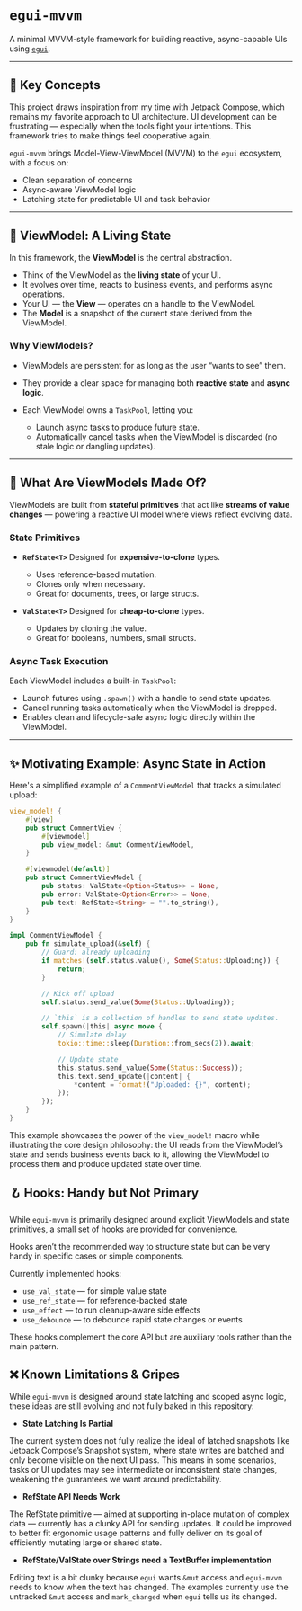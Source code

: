 # `egui-mvvm`

A minimal MVVM-style framework for building reactive, async-capable UIs using [`egui`](https://github.com/emilk/egui).

---

## 🧠 Key Concepts

This project draws inspiration from my time with Jetpack Compose, which remains my favorite approach to UI architecture.
UI development can be frustrating — especially when the tools fight your intentions. This framework tries to make things
feel cooperative again.

`egui-mvvm` brings Model-View-ViewModel (MVVM) to the `egui` ecosystem, with a focus on:

- Clean separation of concerns
- Async-aware ViewModel logic
- Latching state for predictable UI and task behavior

---

## 🧱 ViewModel: A Living State

In this framework, the **ViewModel** is the central abstraction.

* Think of the ViewModel as the **living state** of your UI.
* It evolves over time, reacts to business events, and performs async operations.
* Your UI — the **View** — operates on a handle to the ViewModel.
* The **Model** is a snapshot of the current state derived from the ViewModel.

### Why ViewModels?

* ViewModels are persistent for as long as the user “wants to see” them.
* They provide a clear space for managing both **reactive state** and **async logic**.
* Each ViewModel owns a `TaskPool`, letting you:

    * Launch async tasks to produce future state.
    * Automatically cancel tasks when the ViewModel is discarded (no stale logic or dangling updates).

---

## 🧬 What Are ViewModels Made Of?

ViewModels are built from **stateful primitives** that act like **streams of value changes** — powering a reactive UI
model where views reflect evolving data.

### State Primitives

* **`RefState<T>`**
  Designed for **expensive-to-clone** types.

    * Uses reference-based mutation.
    * Clones only when necessary.
    * Great for documents, trees, or large structs.

* **`ValState<T>`**
  Designed for **cheap-to-clone** types.

    * Updates by cloning the value.
    * Great for booleans, numbers, small structs.

### Async Task Execution

Each ViewModel includes a built-in `TaskPool`:

* Launch futures using `.spawn()` with a handle to send state updates.
* Cancel running tasks automatically when the ViewModel is dropped.
* Enables clean and lifecycle-safe async logic directly within the ViewModel.

---

## ✨ Motivating Example: Async State in Action

Here's a simplified example of a `CommentViewModel` that tracks a simulated upload:

```rust
view_model! {
    #[view]
    pub struct CommentView {
        #[viewmodel]
        pub view_model: &mut CommentViewModel,
    }

    #[viewmodel(default)]
    pub struct CommentViewModel {
        pub status: ValState<Option<Status>> = None,
        pub error: ValState<Option<Error>> = None,
        pub text: RefState<String> = "".to_string(),
    }
}

impl CommentViewModel {
    pub fn simulate_upload(&self) {
        // Guard: already uploading
        if matches!(self.status.value(), Some(Status::Uploading)) {
            return;
        }

        // Kick off upload
        self.status.send_value(Some(Status::Uploading));

        // `this` is a collection of handles to send state updates.
        self.spawn(|this| async move {
            // Simulate delay
            tokio::time::sleep(Duration::from_secs(2)).await;

            // Update state
            this.status.send_value(Some(Status::Success));
            this.text.send_update(|content| {
                *content = format!("Uploaded: {}", content);
            });
        });
    }
}
```

This example showcases the power of the `view_model!` macro while illustrating the core design philosophy: the UI reads
from the ViewModel’s state and sends business events back to it, allowing the ViewModel to process them and produce
updated state over time.

## 🪝 Hooks: Handy but Not Primary

While `egui-mvvm` is primarily designed around explicit ViewModels and state primitives, a small set of hooks are
provided for convenience.

Hooks aren’t the recommended way to structure state but can be very handy in specific cases or simple
components.

Currently implemented hooks:

- `use_val_state` — for simple value state
- `use_ref_state` — for reference-backed state
- `use_effect` — to run cleanup-aware side effects
- `use_debounce` — to debounce rapid state changes or events

These hooks complement the core API but are auxiliary tools rather than the main pattern.

## ❌ Known Limitations & Gripes

While `egui-mvvm` is designed around state latching and scoped async logic, these ideas are still evolving and not fully
baked in this repository:

- **State Latching Is Partial**

The current system does not fully realize the ideal of latched snapshots like Jetpack Compose’s Snapshot system, where
state writes are batched and only become visible on the next UI pass.
This means in some scenarios, tasks or UI updates may see intermediate or inconsistent state changes, weakening the
guarantees we want around predictability.

- **RefState API Needs Work**

The RefState primitive — aimed at supporting in-place mutation of complex data — currently has a clunky API for sending
updates.
It could be improved to better fit ergonomic usage patterns and fully deliver on its goal of efficiently mutating large
or shared state.

- **RefState/ValState over Strings need a TextBuffer implementation**

Editing text is a bit clunky because `egui` wants `&mut` access and `egui-mvvm` needs to know when the text has changed.
The examples currently use the untracked `&mut` access and `mark_changed` when `egui` tells us its changed. 